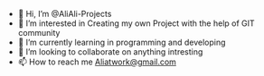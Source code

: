 - 👋 Hi, I’m @AliAli-Projects
- 👀 I’m interested in Creating my own Project with the help of GIT community
- 🌱 I’m currently learning in programming and developing
- 💞️ I’m looking to collaborate on anything intresting
- 📫 How to reach me Aliatwork@gmail.com

<!---
AliAli-Projects/AliAli-Projects is a ✨ special ✨ repository because its `README.md` (this file) appears on your GitHub profile.
You can click the Preview link to take a look at your changes.
--->
